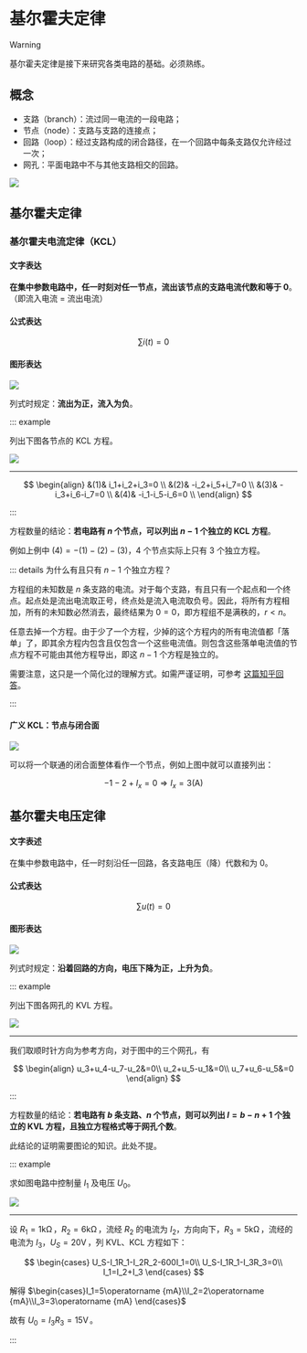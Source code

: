 # 基尔霍夫定律

> [!warning]
>
> 基尔霍夫定律是接下来研究各类电路的基础。必须熟练。

## 概念

- 支路（branch）：流过同一电流的一段电路；
- 节点（node）：支路与支路的连接点；
- 回路（loop）：经过支路构成的闭合路径，在一个回路中每条支路仅允许经过一次；
- 网孔：平面电路中不与其他支路相交的回路。

![](./images/k-concepts.svg)

## 基尔霍夫定律

### 基尔霍夫电流定律（KCL）

#### 文字表达

**在集中参数电路中，任一时刻对任一节点，流出该节点的支路电流代数和等于 0**。（即流入电流 $=$ 流出电流）

#### 公式表达

$$
\sum i(t)=0
$$

#### 图形表达

![](./images/kcl-graph.svg)

列式时规定：**流出为正，流入为负**。

::: example

列出下图各节点的 KCL 方程。

![](./images/kcl-example.svg)

---

$$
\begin{align}
&(1)& i_1+i_2+i_3=0 \\
&(2)& -i_2+i_5+i_7=0 \\
&(3)& -i_3+i_6-i_7=0 \\
&(4)& -i_1-i_5-i_6=0 \\
\end{align}
$$

:::

方程数量的结论：**若电路有 $n$ 个节点，可以列出 $n-1$ 个独立的 KCL 方程**。

例如上例中 $(4)=-(1)-(2)-(3)$，4 个节点实际上只有 3 个独立方程。

::: details 为什么有且只有 $n-1$ 个独立方程？

方程组的未知数是 $n$ 条支路的电流。对于每个支路，有且只有一个起点和一个终点。起点处是流出电流取正号，终点处是流入电流取负号。因此，将所有方程相加，所有的未知数必然消去，最终结果为 $0=0$，即方程组不是满秩的，$r<n$。

任意去掉一个方程。由于少了一个方程，少掉的这个方程内的所有电流值都「落单」了，即其余方程内包含且仅包含一个这些电流值。则包含这些落单电流值的节点方程不可能由其他方程导出，即这 $n-1$ 个方程是独立的。

需要注意，这只是一个简化过的理解方式。如需严谨证明，可参考 [这篇知乎回答](https://www.zhihu.com/question/378249460/answer/1790772753)。

:::

#### 广义 KCL：节点与闭合面

![](./images/kcl-simplify.svg)

可以将一个联通的闭合面整体看作一个节点，例如上图中就可以直接列出：

$$
-1-2+I_x=0\Rightarrow I_x=3\operatorname{(A)}
$$

## 基尔霍夫电压定律

#### 文字表述

在集中参数电路中，任一时刻沿任一回路，各支路电压（降）代数和为 0。

#### 公式表达

$$
\sum u(t)=0
$$

#### 图形表达

![](./images/kvl-graph.svg)

列式时规定：**沿着回路的方向，电压下降为正，上升为负**。

::: example

列出下图各网孔的 KVL 方程。

![](./images/kvl-example.svg)

---

我们取顺时针方向为参考方向，对于图中的三个网孔，有

$$
\begin{align}
u_3+u_4-u_7-u_2&=0\\
u_2+u_5-u_1&=0\\
u_7+u_6-u_5&=0
\end{align}
$$

:::

方程数量的结论：**若电路有 $b$ 条支路、$n$ 个节点，则可以列出 $l=b-n+1$ 个独立的 KVL 方程，且独立方程格式等于网孔个数**。

此结论的证明需要图论的知识。此处不提。

::: example

求如图电路中控制量 $I_1$ 及电压 $U_0$。

![](./images/kcl-kvl-example.svg)

---

设 $R_1=1\operatorname {k\Omega}$，$R_2=6\operatorname {k\Omega}$，流经 $R_2$ 的电流为 $I_2$，方向向下，$R_3=5\operatorname {k\Omega}$，流经的电流为 $I_3$，$U_S=20\operatorname V$，列 KVL、KCL 方程如下：

$$
\begin{cases}
U_S-I_1R_1-I_2R_2-600I_1=0\\
U_S-I_1R_1-I_3R_3=0\\
I_1=I_2+I_3
\end{cases}
$$

解得 $\begin{cases}I_1=5\operatorname {mA}\\I_2=2\operatorname {mA}\\I_3=3\operatorname {mA} \end{cases}$

故有 $U_0=I_3R_3=15\operatorname V$。

:::
